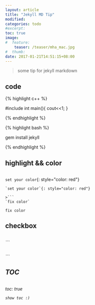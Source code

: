 ```yaml
---
layout: article
title: "Jekyll MD Tip"
modified:
categories: todo
#excerpt:
toc: true
image:
#  feature:
    teaser: /teaser/mha_mac.jpg
#  thumb:
date: 2017-01-21T14:51:15+08:00
---
```

>some tip for jekyll markdown

## code

{% highlight c++ %}

#include <iostream>
int main(){
    cout<<1;
}

{% endhighlight %}

{% highlight bash %}

gem install jekyll

{% endhighlight %}


## highlight && color

>```
`set your color`{: style="color: red"}
```
`set your color`{: style="color: red"}

>```
`fix color`
```
`fix color`


## checkbox

>```
<i class="fa fa-check-square-o">
```
<i class="fa fa-check-square-o">

>```
<i class="fa fa-square-o">
```
<i class="fa fa-square-o">

## TOC

>```
toc: true
```
show toc :)










